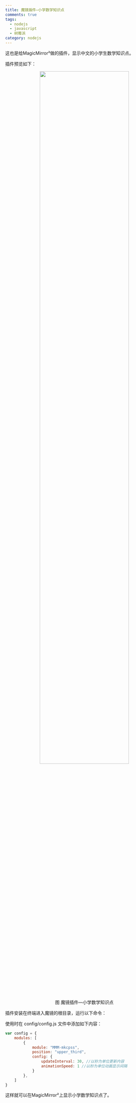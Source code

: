 ```yaml
---
title: 魔镜插件—小学数学知识点
comments: true
tags: 
  - nodejs
  - javascript
  - 树莓派
category: nodejs
---
```


这也是给MagicMirror²做的插件，显示中文的小学生数学知识点。

插件预览如下：

<div align="center"> <img src="/img/raspberrypi/mkcpss.png" style="width:75%" align="center"/> <p>图 魔镜插件—小学数学知识点</p> </div>

插件安装在终端进入魔镜的根目录，运行以下命令：

使用时在 config/config.js 文件中添加如下内容：

```javascript
var config = {
    modules: [
        {
            module: "MMM-mkcpss",
            position: "upper_third",
            config: {
                updateInterval: 30, //以秒为单位更新内容
                animationSpeed: 1 //以秒为单位动画显示间隔
            }
        },
    ]
}
```

这样就可以在MagicMirror²上显示小学数学知识点了。